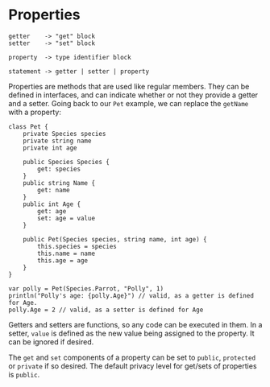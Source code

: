 # Properties

	getter    -> "get" block
	setter    -> "set" block

	property  -> type identifier block

	statement -> getter | setter | property

Properties are methods that are used like regular members. They can be defined in interfaces, and can indicate whether or not they provide a getter and a setter. Going back to our `Pet` example, we can replace the `getName` with a property:


    class Pet {
        private Species species
        private string name
        private int age

        public Species Species {
			get: species
        }
        public string Name {
			get: name
        }
        public int Age {
			get: age
			set: age = value
        }

        public Pet(Species species, string name, int age) {
            this.species = species
            this.name = name
            this.age = age
        }
    }

    var polly = Pet(Species.Parrot, "Polly", 1)
    println("Polly's age: {polly.Age}") // valid, as a getter is defined for Age.
    polly.Age = 2 // valid, as a setter is defined for Age

Getters and setters are functions, so any code can be executed in them. In a setter, `value` is defined as the new value being assigned to the property. It can be ignored if desired.

The `get` and `set` components of a property can be set to `public`, `protected` or `private` if so desired. The default privacy level for get/sets of properties is `public`.
